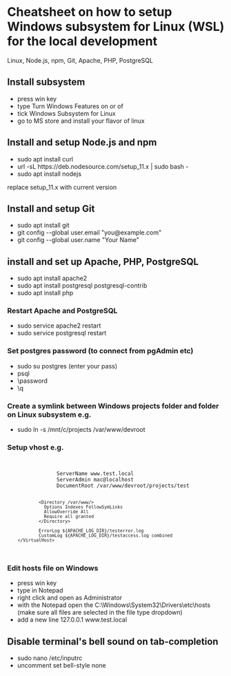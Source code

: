 <h1>Cheatsheet on how to setup Windows subsystem for Linux (WSL) for the local development</h1>
<p>Linux, Node.js, npm, Git, Apache, PHP, PostgreSQL</p>

<h2>Install subsystem</h2>
<ul>
        <li>press win key</li>
        <li>type Turn Windows Features on or of</li>
        <li>tick Windows Subsystem for Linux</li>
        <li>go to MS store and install your flavor of linux</li>
</ul>

<h2>Install and setup Node.js and npm</h2>
<ul>
        <li>sudo apt install curl</li> 
        <li>url -sL https://deb.nodesource.com/setup_11.x | sudo bash -</li>
        <li>sudo apt install nodejs</li>
</ul>
<p>replace setup_11.x with current version</li>

<h2>Install and setup Git</h2>
<ul>
        <li>sudo apt install git</li>
        <li>git config --global user.email "you@example.com"</li>
        <li>git config --global user.name "Your Name"</li>
</ul>

<h2>install and set up Apache, PHP, PostgreSQL</h2>
<ul>
        <li>sudo apt install apache2</li>
        <li>sudo apt install postgresql postgresql-contrib</li>
        <li>sudo apt install php</li>
</ul>

<h3>Restart Apache and PostgreSQL</h3>
<ul>
        <li>sudo service apache2 restart</li>
        <li>sudo service postgresql restart</li>
</ul>

<h3>Set postgres password (to connect from pgAdmin etc)</h3>
<ul>
        <li>sudo su postgres (enter your pass)</li>
        <li>psql</li>
        <li>\password</li>
        <li>\q</li>
</ul>

<h3>Create a symlink between Windows projects folder and folder on Linux subsystem e.g.</h3>
<ul>
        <li>sudo ln -s /mnt/c/projects /var/www/devroot</li>
</ul>

<h3>Setup vhost e.g.</h3>
<code>
        <VirtualHost *:80>
                ServerName www.test.local
                ServerAdmin mac@localhost
                DocumentRoot /var/www/devroot/projects/test

                <Directory /var/www/>
                  Options Indexes FollowSymLinks
                  AllowOverride All
                  Require all granted
                </Directory>

                ErrorLog ${APACHE_LOG_DIR}/testerror.log
                CustomLog ${APACHE_LOG_DIR}/testaccess.log combined
        </VirtualHost>
</code>

<h3>Edit hosts file on Windows</h3>
<ul>
        <li>press win key</li>
        <li>type in Notepad</li>
        <li>right click and open as Administrator</li>
        <li>with the Notepad open the C:\Windows\System32\Drivers\etc\hosts (make sure all files are selected in the file type dropdown)</li>
        <li>add a new line 127.0.0.1 www.test.local</li>
</ul>

<h2>Disable terminal's bell sound on tab-completion</h2>
<ul>
        <li>sudo nano /etc/inputrc</li>
        <li>uncomment set bell-style none</li>
</ul>
